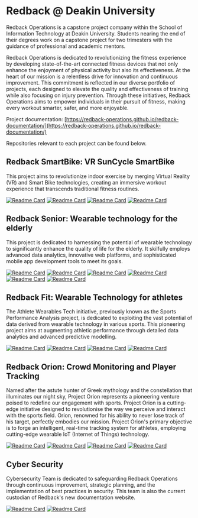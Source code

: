 # Redback @ Deakin University

Redback Operations is a capstone project company within the School of Information Technology at Deakin University. Students nearing the end of their degrees work on a capstone project for two trimesters with the guidance of professional and academic mentors.

Redback Operations is dedicated to revolutionizing the fitness experience by developing state-of-the-art connected fitness devices that not only enhance the enjoyment of physical activity but also its effectiveness. At the heart of our mission is a relentless drive for innovation and continuous improvement. This commitment is reflected in our diverse portfolio of projects, each designed to elevate the quality and effectiveness of training while also focusing on injury prevention. Through these initiatives, Redback Operations aims to empower individuals in their pursuit of fitness, making every workout smarter, safer, and more enjoyable.

Project documentation: [https://redback-operations.github.io/redback-documentation/](https://redback-operations.github.io/redback-documentation/)

Repositories relevant to each project can be found below.

## Redback SmartBike: VR SunCycle SmartBike
This project aims to revolutionize indoor exercise by merging Virtual Reality (VR) and Smart Bike technologies, creating an immersive workout experience that transcends traditional fitness routines. 

[![Readme Card](https://github-readme-stats.vercel.app/api/pin/?username=Redback-Operations&repo=redback-smartbike-web)](https://github.com/Redback-Operations/redback-smartbike-web)
[![Readme Card](https://github-readme-stats.vercel.app/api/pin/?username=Redback-Operations&repo=redback-ui)](https://github.com/Redback-Operations/redback-ui)
[![Readme Card](https://github-readme-stats.vercel.app/api/pin/?username=Redback-Operations&repo=redback-smartbike-mobile)](https://github.com/Redback-Operations/redback-smartbike-mobile)
[![Readme Card](https://github-readme-stats.vercel.app/api/pin/?username=Redback-Operations&repo=redback-cms)](https://github.com/Redback-Operations/redback-cms)

## Redback Senior: Wearable technology for the elderly
This project is dedicated to harnessing the potential of wearable technology to significantly enhance the quality of life for the elderly. It skilfully employs advanced data analytics, innovative web platforms, and sophisticated mobile app development tools to meet its goals.

[![Readme Card](https://github-readme-stats.vercel.app/api/pin/?username=Redback-Operations&repo=redback-senior-web)](https://github.com/Redback-Operations/redback-senior-web)
[![Readme Card](https://github-readme-stats.vercel.app/api/pin/?username=Redback-Operations&repo=redback-ui)](https://github.com/Redback-Operations/redback-ui)
[![Readme Card](https://github-readme-stats.vercel.app/api/pin/?username=Redback-Operations&repo=redback-senior-mobile)](https://github.com/Redback-Operations/redback-senior-mobile)
[![Readme Card](https://github-readme-stats.vercel.app/api/pin/?username=Redback-Operations&repo=redback-cms)](https://github.com/Redback-Operations/redback-cms)
[![Readme Card](https://github-readme-stats.vercel.app/api/pin/?username=Redback-Operations&repo=Elderly_Wearable_Tech)](https://github.com/Redback-Operations/Elderly_Wearable_Tech)
[![Readme Card](https://github-readme-stats.vercel.app/api/pin/?username=Redback-Operations&repo=redback-chatbot)](https://github.com/Redback-Operations/redback-chatbot)

## Redback Fit: Wearable Technology for athletes
The Athlete Wearables Tech initiative, previously known as the Sports Performance Analysis project, is dedicated to exploiting the vast potential of data derived from wearable technology in various sports. This pioneering project aims at augmenting athletic performance through detailed data analytics and advanced predictive modelling.

[![Readme Card](https://github-readme-stats.vercel.app/api/pin/?username=Redback-Operations&repo=redback-fit-web)](https://github.com/Redback-Operations/redback-fit-web)
[![Readme Card](https://github-readme-stats.vercel.app/api/pin/?username=Redback-Operations&repo=redback-ui)](https://github.com/Redback-Operations/redback-ui)
[![Readme Card](https://github-readme-stats.vercel.app/api/pin/?username=Redback-Operations&repo=redback-fit-mobile)](https://github.com/Redback-Operations/redback-fit-mobile)
[![Readme Card](https://github-readme-stats.vercel.app/api/pin/?username=Redback-Operations&repo=redback-cms)](https://github.com/Redback-Operations/redback-cms)

## Redback Orion: Crowd Monitoring and Player Tracking
Named after the astute hunter of Greek mythology and the constellation that illuminates our night sky, Project Orion represents a pioneering venture poised to redefine our engagement with sports. Project Orion is a cutting-edge initiative designed to revolutionise the way we perceive and interact with the sports field. Orion, renowned for his ability to never lose track of his target, perfectly embodies our  mission. Project Orion's primary objective is to forge an intelligent, real-time tracking system for athletes, employing cutting-edge wearable IoT (Internet of Things) technology.

[![Readme Card](https://github-readme-stats.vercel.app/api/pin/?username=Redback-Operations&repo=redback-orion-web)](https://github.com/Redback-Operations/redback-orion-web)
[![Readme Card](https://github-readme-stats.vercel.app/api/pin/?username=Redback-Operations&repo=redback-ui)](https://github.com/Redback-Operations/redback-ui)
[![Readme Card](https://github-readme-stats.vercel.app/api/pin/?username=Redback-Operations&repo=redback-orion-mobile)](https://github.com/Redback-Operations/redback-orion-mobile)
[![Readme Card](https://github-readme-stats.vercel.app/api/pin/?username=Redback-Operations&repo=redback-cms)](https://github.com/Redback-Operations/redback-cms)

## Cyber Security
Cybersecurity Team is dedicated to safeguarding Redback Operations through continuous improvement, strategic planning, and the implementation of best practices in security. This team is also the current custodian of Redback's new documentation website.

[![Readme Card](https://github-readme-stats.vercel.app/api/pin/?username=Redback-Operations&repo=redback-documentation)](https://github.com/Redback-Operations/redback-documentation)
[![Readme Card](https://github-readme-stats.vercel.app/api/pin/?username=Redback-Operations&repo=redback-cyber)](https://github.com/Redback-Operations/redback-cyber)
